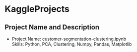 # KaggleProjects

## Project Name and Description
- Project Name: customer-segmentation-clustering.ipynb  
  Skills: Python, PCA, Clustering, Numpy, Pandas, Matplotlib
  
